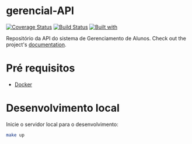 # gerencial-API
[![Coverage Status](https://coveralls.io/repos/github/Non-Devs/gerencial-API/badge.svg?branch=develop)](https://coveralls.io/github/Non-Devs/gerencial-API?branch=develop)
[![Build Status](https://travis-ci.org/Non-Devs/gerencial-API.svg?branch=master)](https://travis-ci.org/Non-Devs/gerencial-API)
[![Built with](https://img.shields.io/badge/Built_with-Cookiecutter_Django_Rest-F7B633.svg)](https://github.com/agconti/cookiecutter-django-rest)

Repositório da API do sistema de Gerenciamento de Alunos. Check out the project's [documentation](http://Non-Devs.github.io/gerencial-API/).

# Pré requisitos

- [Docker](https://docs.docker.com/compose/install//)

# Desenvolvimento local

Inicie o servidor local para o desenvolvimento:
```bash
make up
```
